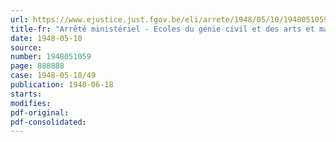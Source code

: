 ```yaml
---
url: https://www.ejustice.just.fgov.be/eli/arrete/1948/05/10/1948051059/justel
title-fr: "Arrêté ministériel - Ecoles du génie civil et des arts et manufactures annexées à l'Université de Gand. - Dates des examens d'admission, de passage et de sortie à subir pendant l'année 1948"
date: 1948-05-10
source:
number: 1948051059
page: 888888
case: 1948-05-10/49
publication: 1948-06-18
starts:
modifies:
pdf-original:
pdf-consolidated:
---
```


